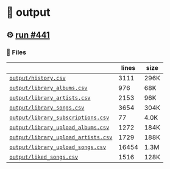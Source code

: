 # 📝  output 

## ⚙️ [run #441](https://github.com/jwenerd/ytm-dl/actions/runs/7978285215)

### 📁 Files

|                                                                         |lines|size|
|-------------------------------------------------------------------------|-----|----|
|[`output/history.csv` ](output/history.csv)                              |3111 |296K|
|[`output/library_albums.csv` ](output/library_albums.csv)                |976  |68K |
|[`output/library_artists.csv` ](output/library_artists.csv)              |2153 |96K |
|[`output/library_songs.csv` ](output/library_songs.csv)                  |3654 |304K|
|[`output/library_subscriptions.csv` ](output/library_subscriptions.csv)  |77   |4.0K|
|[`output/library_upload_albums.csv` ](output/library_upload_albums.csv)  |1272 |184K|
|[`output/library_upload_artists.csv` ](output/library_upload_artists.csv)|1729 |188K|
|[`output/library_upload_songs.csv` ](output/library_upload_songs.csv)    |16454|1.3M|
|[`output/liked_songs.csv` ](output/liked_songs.csv)                      |1516 |128K|